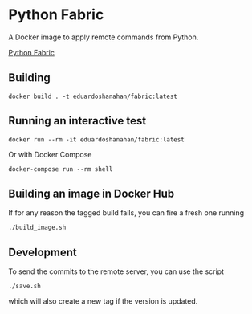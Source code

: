 # Python Fabric

A Docker image to apply remote commands from Python.

[Python Fabric](http://www.fabfile.org/)

## Building

```
docker build . -t eduardoshanahan/fabric:latest
```

## Running an interactive test

```
docker run --rm -it eduardoshanahan/fabric:latest
```

Or with Docker Compose

```
docker-compose run --rm shell
```

## Building an image in Docker Hub

If for any reason the tagged build fails, you can fire a fresh one running

```
./build_image.sh
```

## Development

To send the commits to the remote server, you can use the script

```
./save.sh
```

which will also create a new tag if the version is updated.
